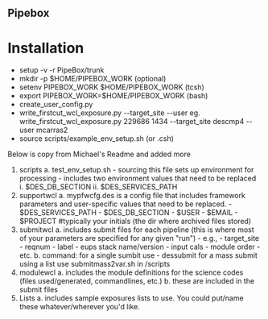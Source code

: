 ## Pipebox

# Installation

- setup -v -r PipeBox/trunk 
- mkdir -p $HOME/PIPEBOX_WORK  (optional)
- setenv PIPEBOX_WORK $HOME/PIPEBOX_WORK  (tcsh)
- export PIPEBOX_WORK=$HOME/PIPEBOX_WORK (bash)
- create_user_config.py 
- write_firstcut_wcl_exposure.py <exp>  <req> --target_site <target> --user <user>
eg. write_firstcut_wcl_exposure.py 229686 1434 --target_site descmp4 --user mcarras2 
- source scripts/example_env_setup.sh (or .csh)


Below is copy from Michael's Readme and added more

1. scripts
    a. test_env_setup.sh
        - sourcing this file sets up environment for processing
        - includes two environment values that need to be replaced
            i. $DES_DB_SECTION
            ii. $DES_SERVICES_PATH
2. supportwcl
    a. mypfwcfg.des is a config file that includes framework parameters and user-specific values that need to be replaced.
        - $DES_SERVICES_PATH
        - $DES_DB_SECTION
        - $USER
        - $EMAIL
        - $PROJECT #typically your initials (the dir where archived files stored)
3. submitwcl
    a. includes submit files for each pipeline (this is where most of your parameters are specified for any given "run")
        - e.g.,
        - target_site
        - reqnum
        - label
        - eups stack name/version
        - input cals
        - module order
        - etc.
    b. command: for a single sumbit use - dessubmit <submit file>
                for a mass submit using a list use submitmass2var.sh in /scripts
4. modulewcl
    a. includes the module definitions for the science codes (files used/generated, commandlines, etc.)
    b. these are included in the submit files
5. Lists
    a. includes sample exposures lists to use. You could put/name these whatever/wherever you'd like.
